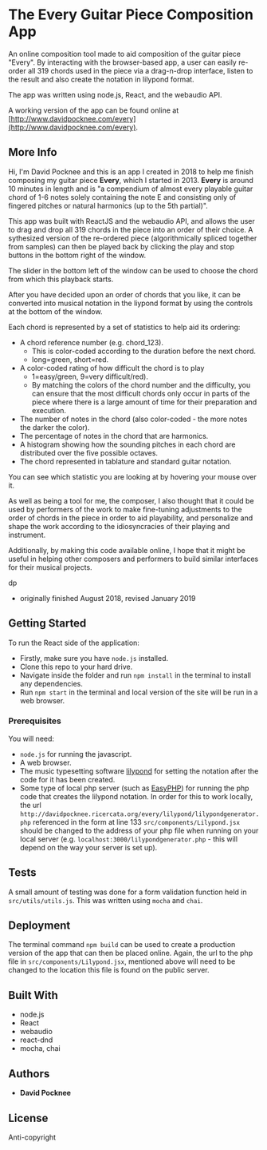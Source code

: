 # The **Every** Guitar Piece Composition App

An online composition tool made to aid composition of the guitar piece "Every". By interacting with the browser-based app, a user can easily re-order all 319 chords used in the piece via a drag-n-drop interface, listen to the result and also create the notation in lilypond format.

The app was written using node.js, React, and the webaudio API.

A working version of the app can be found online at [http://www.davidpocknee.com/every](http://www.davidpocknee.com/every).

## More Info

Hi, I'm David Pocknee and this is an app I created in 2018 to help me finish composing my guitar piece **Every**, which I started in 2013. **Every** is around 10 minutes in length and is "a compendium of almost every playable guitar chord of 1-6 notes solely containing the note E and consisting only of fingered pitches or natural harmonics (up to the 5th partial)".

This app was built with ReactJS and the webaudio API, and allows the user to drag and drop all 319 chords in the piece into an order of their choice. A sythesized version of the re-ordered piece (algorithmically spliced together from samples) can then be played back by clicking the play and stop buttons in the bottom right of the window.

The slider in the bottom left of the window can be used to choose the chord from which this playback starts.

After you have decided upon an order of chords that you like, it can be converted into musical notation in the liypond format by using the controls at the bottom of the window.

Each chord is represented by a set of statistics to help aid its ordering:

- A chord reference number (e.g. chord_123).
  - This is color-coded according to the duration before the next chord.
  - long=green, short=red.
- A color-coded rating of how difficult the chord is to play
  - 1=easy/green, 9=very difficult/red).
  - By matching the colors of the chord number and the difficulty, you can ensure that the most difficult chords only occur in parts of the piece where there is a large amount of time for their preparation and execution.
- The number of notes in the chord (also color-coded - the more notes the darker the color).
- The percentage of notes in the chord that are harmonics.
- A histogram showing how the sounding pitches in each chord are distributed over the five possible octaves.
- The chord represented in tablature and standard guitar notation.

You can see which statistic you are looking at by hovering your mouse over it.

As well as being a tool for me, the composer, I also thought that it could be used by performers of the work to make fine-tuning adjustments to the order of chords in the piece in order to aid playability,
and personalize and shape the work according to the idiosyncracies of their playing and instrument.

Additionally, by making this code available online, I hope that it might be useful in helping other composers and performers to build similar interfaces for their musical projects.

dp

- originally finished August 2018, revised January 2019

## Getting Started

To run the React side of the application:

- Firstly, make sure you have `node.js` installed.
- Clone this repo to your hard drive.
- Navigate inside the folder and run `npm install` in the terminal to install any dependencies.
- Run `npm start` in the terminal and local version of the site will be run in a web browser.

### Prerequisites

You will need:

- `node.js` for running the javascript.
- A web browser.
- The music typesetting software [lilypond](http://lilypond.org) for setting the notation after the code for it has been created.
- Some type of local php server (such as [EasyPHP](https://www.easyphp.org)) for running the php code that creates the lilypond notation. In order for this to work locally, the url `http://davidpocknee.ricercata.org/every/lilypond/lilypondgenerator.php` referenced in the form at line 133 `src/components/Lilypond.jsx` should be changed to the address of your php file when running on your local server (e.g. `localhost:3000/lilypondgenerator.php` - this will depend on the way your server is set up).

## Tests

A small amount of testing was done for a form validation function held in `src/utils/utils.js`. This was written using `mocha` and `chai`.

## Deployment

The terminal command `npm build` can be used to create a production version of the app that can then be placed online. Again, the url to the php file in `src/components/Lilypond.jsx`, mentioned above will need to be changed to the location this file is found on the public server.

## Built With

- node.js
- React
- webaudio
- react-dnd
- mocha, chai

## Authors

- **David Pocknee**

## License

Anti-copyright
